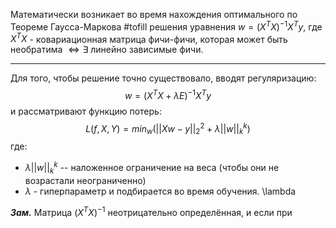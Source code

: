 Математически возникает во время нахождения оптимального по Теореме Гаусса-Маркова #tofill решения уравнения $w = (X^TX)^{-1}X^Ty$, где $X^TX$ - ковариационная матрица фичи-фичи, которая может быть необратима $\Leftrightarrow \exists$ линейно зависимые фичи. 

---

Для того, чтобы решение точно существовало, вводят регуляризацию: 
$$
w = (X^TX +\lambda E)^{-1}X^Ty
$$
и рассматривают функцию потерь:
$$
L(f, X, Y) = min_w(||Xw-y||_2^2 + \lambda||w||_k^k)
$$
где:
- $\lambda ||w||_k^k$ -- наложенное ограничение на веса (чтобы они не возрастали неограниченно)
- $\lambda$ - гиперпараметр и подбирается во время обучения. \lambda 

***Зам.*** Матрица $(X^TX)^{-1}$ неотрицательно определённая, и если при